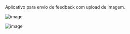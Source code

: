 Aplicativo para envio de feedback com upload de imagem.

![image](https://github.com/francinessoares/dt-money-react/assets/20801604/061cf97c-870d-4641-837a-44911864a3bc)

![image](https://github.com/francinessoares/dt-money-react/assets/20801604/f8f3d2e5-503e-4f52-8335-1ea0ea414511)
